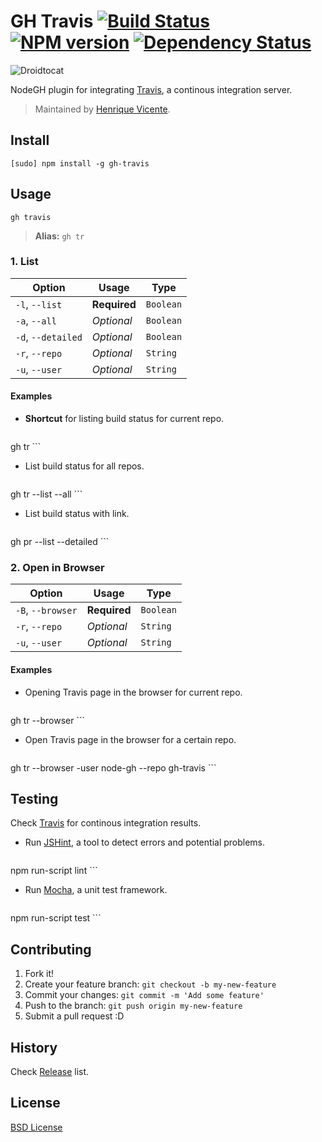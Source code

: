 # GH Travis [![Build Status](https://secure.travis-ci.org/node-gh/gh-travis.png?branch=master)](https://travis-ci.org/node-gh/gh-travis) [![NPM version](https://badge.fury.io/js/gh-travis.png)](http://badge.fury.io/js/gh-travis) [![Dependency Status](https://david-dm.org/node-gh/gh-travis.png)](https://david-dm.org/node-gh/gh-travis)

![Droidtocat](http://zno.io/RMCK/droidtocat.png)

NodeGH plugin for integrating [Travis](https://travis-ci.org/), a continous integration server.

> Maintained by [Henrique Vicente](https://github.com/henvic).

## Install

```
[sudo] npm install -g gh-travis
```

## Usage

```
gh travis
```

> **Alias:** `gh tr`

### 1. List

Option            | Usage        | Type
---               | ---          | ---
`-l`, `--list`    | **Required** | `Boolean`
`-a`, `--all`     | *Optional*   | `Boolean`
`-d`, `--detailed`| *Optional*   | `Boolean`
`-r`, `--repo`    | *Optional*   | `String`
`-u`, `--user`    | *Optional*   | `String`

#### Examples

* **Shortcut** for listing build status for current repo.

    ```
gh tr
    ```

* List build status for all repos.

    ```
gh tr --list --all
    ```

* List build status with link.

    ```
gh pr --list --detailed
    ```

### 2. Open in Browser

Option                 | Usage        | Type
---                    | ---          | ---
`-B`, `--browser`      | **Required** | `Boolean`
`-r`, `--repo`         | *Optional*   | `String`
`-u`, `--user`         | *Optional*   | `String`

#### Examples

* Opening Travis page in the browser for current repo.

    ```
gh tr --browser
    ```

* Open Travis page in the browser for a certain repo.

    ```
gh tr --browser -user node-gh --repo gh-travis
    ```

## Testing

Check [Travis](https://travis-ci.org/node-gh/gh-travis) for continous integration results.

* Run [JSHint](http://www.jshint.com/), a tool to detect errors and potential problems.

    ```
npm run-script lint
    ```

* Run [Mocha](http://visionmedia.github.io/mocha/), a unit test framework.

    ```
npm run-script test
    ```

## Contributing

1. Fork it!
2. Create your feature branch: `git checkout -b my-new-feature`
3. Commit your changes: `git commit -m 'Add some feature'`
4. Push to the branch: `git push origin my-new-feature`
5. Submit a pull request :D

## History

Check [Release](https://github.com/node-gh/gh-travis/releases) list.

## License

[BSD License](https://github.com/node-gh/gh/blob/master/LICENSE.md)
